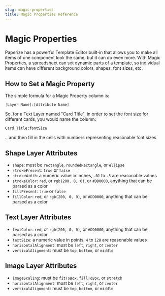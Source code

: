 ```yaml
---
slug: magic-properties
title: Magic Properties Reference
---
```


# Magic Properties

Paperize has a powerful Template Editor built-in that allows you to make all items of one component look the same, but it can do even more. With Magic Properties, a spreadsheet can set dynamic parts of a template, so individual items can have different background colors, shapes, font sizes, etc.

## How to Set a Magic Property

The simple formula for a Magic Property column is:

`[Layer Name]:[Attribute Name]`

So, for a Text Layer named "Card Title", in order to set the font size for different cards, you would name the column:

`Card Title:fontSize`

...and then fill in the cells with numbers representing reasonable font sizes.

## Shape Layer Attributes

- `shape`: must be `rectangle`, `roundedRectangle`, or `ellipse`
- `strokePresent`: `true` or `false`
- `strokeWidth`: a numeric value in inches, `.01` to `.5` are reasonable values
- `strokeColor`: `red`, or `rgb(200, 0, 0)`, or `#DD0000`, anything that can be parsed as a color
- `fillPresent`: `true` or `false`
- `fillColor`: `red`, or `rgb(200, 0, 0)`, or `#DD0000`, anything that can be parsed as a color

## Text Layer Attributes

- `textColor`: `red`, or `rgb(200, 0, 0)`, or `#DD0000`, anything that can be parsed as a color
- `textSize`: a numeric value in points, `4` to `128` are reasonable values
- `horizontalAlignment`: must be `left`, `right`, or `center`
- `verticalAlignment`: must be `top`, `bottom`, or `middle`

## Image Layer Attributes

- `imageScaling`: must be `fitToBox`, `fillToBox`, or `stretch`
- `horizontalAlignment`: must be `left`, `right`, or `center`
- `verticalAlignment`: must be `top`, `bottom`, or `middle`
